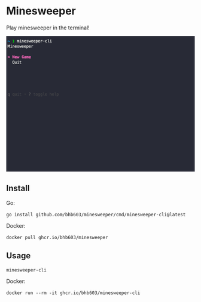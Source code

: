 # Minesweeper

Play minesweeper in the terminal!

![demo](./docs/demo.gif)


## Install

Go:
```
go install github.com/bhb603/minesweeper/cmd/minesweeper-cli@latest
```

Docker:
```
docker pull ghcr.io/bhb603/minesweeper
```

## Usage

```
minesweeper-cli
```

Docker:
```
docker run --rm -it ghcr.io/bhb603/minesweeper-cli
```
